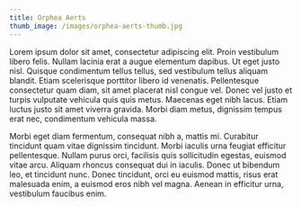 ```yaml
---
title: Orphea Aerts
thumb_image: /images/orphea-aerts-thumb.jpg
---
```


Lorem ipsum dolor sit amet, consectetur adipiscing elit. Proin vestibulum libero felis. Nullam lacinia erat a augue elementum dapibus. Ut eget justo nisl. Quisque condimentum tellus tellus, sed vestibulum tellus aliquam blandit. Etiam scelerisque porttitor libero id venenatis. Pellentesque consectetur quam diam, sit amet placerat nisl congue vel. Donec vel justo et turpis vulputate vehicula quis quis metus. Maecenas eget nibh lacus. Etiam luctus justo sit amet viverra gravida. Morbi diam metus, dignissim tempus erat nec, condimentum vehicula massa.

Morbi eget diam fermentum, consequat nibh a, mattis mi. Curabitur tincidunt quam vitae dignissim tincidunt. Morbi iaculis urna feugiat efficitur pellentesque. Nullam purus orci, facilisis quis sollicitudin egestas, euismod vitae arcu. Aliquam rhoncus consequat dui in iaculis. Donec ut bibendum leo, et tincidunt nunc. Donec tincidunt, orci eu euismod mattis, risus erat malesuada enim, a euismod eros nibh vel magna. Aenean in efficitur urna, vestibulum faucibus enim.
